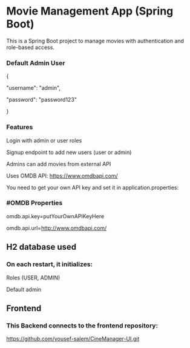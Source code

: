 # Movie Management App (Spring Boot)

This is a Spring Boot project to manage movies with authentication and role-based access.

### Default Admin User

{

  "username": "admin",

  "password": "password123"

}

### Features

Login with admin or user roles

Signup endpoint to add new users (user or admin)

Admins can add movies from external API

Uses OMDB API: https://www.omdbapi.com/

You need to get your own API key and set it in application.properties:

### #OMDB Properties

omdb.api.key=putYourOwnAPIKeyHere

omdb.api.url=http://www.omdbapi.com/

## H2 database used

### On each restart, it initializes:

Roles (USER, ADMIN)

Default admin 

## Frontend
### This Backend connects to the frontend repository:

https://github.com/yousef-salem/CineManager-UI.git
